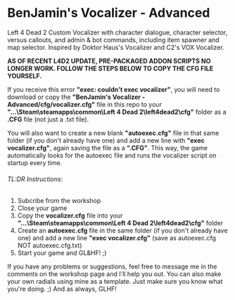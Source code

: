 # BenJamin's Vocalizer - Advanced
Left 4 Dead 2 Custom Vocalizer with character dialogue,  character selector, versus callouts, and admin & bot commands, including item spawner and map selector. Inspired by Doktor Haus's Vocalizer and C2's VOX Vocalizer.

**AS OF RECENT L4D2 UPDATE, PRE-PACKAGED ADDON SCRIPTS NO LONGER WORK. FOLLOW THE STEPS BELOW TO COPY THE CFG FILE YOURSELF.**

If you receive this error **"exec: couldn't exec vocalizer"**, you will need to download or copy the **"BenJamin's Vocalizer - Advanced/cfg/vocalizer.cfg"** file in this repo to your **"...\Steam\steamapps\common\Left 4 Dead 2\left4dead2\cfg"** folder as a **.CFG** file (not just a .txt file).

You will also want to create a new blank **"autoexec.cfg"** file in that same folder (if you don't already have one) and add a new line with **"exec vocalizer.cfg"**, again saving the file as a **".CFG"**. This way, the game automatically looks for the autoexec file and runs the vocalizer script on startup every time.

###### TL:DR Instructions:
1. Subcribe from the workshop
2. Close your game
3. Copy the **vocalizer.cfg** file into your **"...\Steam\steamapps\common\Left 4 Dead 2\left4dead2\cfg"** folder
4. Create an **autoexec.cfg** file in the same folder (if you don't already have one) and add a new line **"exec vocalizer.cfg"** (save as autoexec.cfg NOT autoexec.cfg.txt)
5. Start your game and GL&HF! ;)

If you have any problems or suggestions, feel free to message me in the comments on the workshop page and I'll help you out. You can also make your own radials using mine as a template. Just make sure you know what you're doing. ;) And as always, GLHF!
